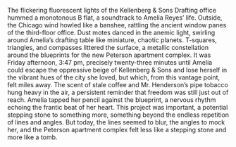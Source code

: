 The flickering fluorescent lights of the Kellenberg & Sons Drafting office hummed a monotonous B flat, a soundtrack to Amelia Reyes’ life. Outside, the Chicago wind howled like a banshee, rattling the ancient window panes of the third-floor office.  Dust motes danced in the anemic light, swirling around Amelia’s drafting table like miniature, chaotic planets.  T-squares, triangles, and compasses littered the surface, a metallic constellation around the blueprints for the new Peterson apartment complex.  It was Friday afternoon, 3:47 pm, precisely twenty-three minutes until Amelia could escape the oppressive beige of Kellenberg & Sons and lose herself in the vibrant hues of the city she loved, but which, from this vantage point, felt miles away. The scent of stale coffee and Mr. Henderson’s pipe tobacco hung heavy in the air, a persistent reminder that freedom was still just out of reach.  Amelia tapped her pencil against the blueprint, a nervous rhythm echoing the frantic beat of her heart. This project was important, a potential stepping stone to something more, something beyond the endless repetition of lines and angles.  But today, the lines seemed to blur, the angles to mock her, and the Peterson apartment complex felt less like a stepping stone and more like a tomb.
